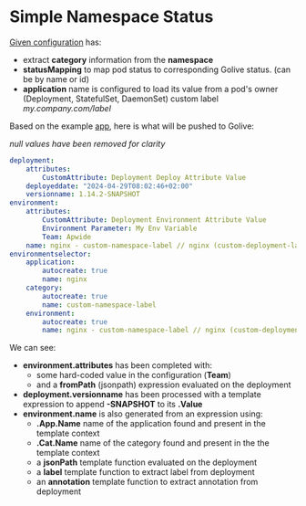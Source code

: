 # Simple Namespace Status

[Given configuration](./config.yaml) has:
* extract **category** information from the **namespace**
* **statusMapping** to map pod status to corresponding Golive status. (can be by name or id)
* **application** name is configured to load its value from a pod's owner (Deployment, StatefulSet, DaemonSet) custom label *my.company.com/label*

Based on the example [app](../app/app.yaml), here is what will be pushed to Golive:

*null values have been removed for clarity*
```yaml
deployment:
    attributes:
        CustomAttribute: Deployment Deploy Attribute Value
    deployeddate: "2024-04-29T08:02:46+02:00"
    versionname: 1.14.2-SNAPSHOT
environment:
    attributes:
        CustomAttribute: Deployment Environment Attribute Value
        Environment Parameter: My Env Variable
        Team: Apwide
    name: nginx - custom-namespace-label // nginx (custom-deployment-label) [custom-deployment-annotation]
environmentselector:
    application:
        autocreate: true
        name: nginx
    category:
        autocreate: true
        name: custom-namespace-label
    environment:
        autocreate: true
        name: nginx - custom-namespace-label // nginx (custom-deployment-label) [custom-deployment-annotation]
```

We can see:
* **environment.attributes** has been completed with:
  * some hard-coded value in the configuration (**Team**)
  * and a **fromPath** (jsonpath) expression evaluated on the deployment
* **deployment.versionname** has been processed with a template expression to append **-SNAPSHOT** to its **.Value** 
* **environment.name** is also generated from an expression using:
  * **.App.Name** name of the application found and present in the template context
  * **.Cat.Name** name of the category found and present in the the template context
  * a **jsonPath** template function evaluated on the deployment
  * a **label** template function to extract label from deployment
  * an **annotation** template function to extract annotation from deployment

